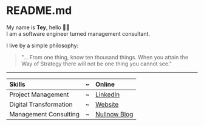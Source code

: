 # README.md

My name is **Tey**, hello 👋🏾  
I am a software engineer turned management consultant.

I live by a simple philosophy:  
> "... From one thing, know ten thousand things. When you attain the Way of Strategy there will not be one thing you cannot see."

---

Skills | ~ | Online
:--- | --- | :---
Project Management | ~ | [LinkedIn](https://linkedin.com/in/nullthefirst)
Digital Transformation | ~ | [Website](https://ninte.dev)
Management Consulting | ~ | [Nullnow Blog](https://blog.nullnow.com)

